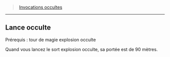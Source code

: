 ﻿---
!GenericItem
Name: Lance occulte
Id: warlock_occultsummons_hd.md#lance-occulte
ParentLink: warlock_occultsummons_hd.md#invocations-occultes
ParentName: Invocations occultes
NameLevel: 2
Attributes: {}
---
> [Invocations occultes](hd_warlock_occultsummons.md)

---

## Lance occulte

Prérequis : tour de magie explosion occulte

Quand vous lancez le sort explosion occulte, sa portée est de 90 mètres.

